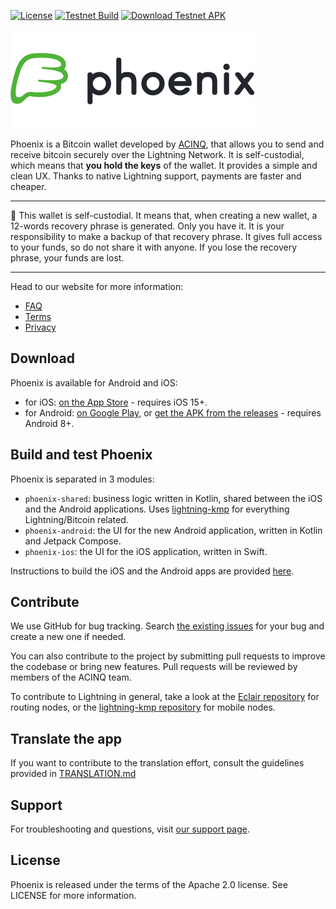 [![License](https://img.shields.io/badge/license-Apache%202.0-blue.svg)](LICENSE)
[![Testnet Build](https://github.com/ACINQ/phoenix/actions/workflows/testnet-build.yml/badge.svg)](https://github.com/ACINQ/phoenix/actions?query=testnet-build)
[![Download Testnet APK](https://img.shields.io/badge/Download-Testnet%20APK-green?style=flat&logo=android&logoColor=white)](https://acinq.co/pub/phoenix/phoenix-testnet-latest.apk)

![Phoenix Logo](.readme/phoenix_text.png)

Phoenix is a Bitcoin wallet developed by [ACINQ](https://acinq.co), that allows you to send and receive bitcoin securely over the Lightning Network. It is self-custodial, which means that **you hold the keys** of the wallet. It provides a simple and clean UX. Thanks to native Lightning support, payments are faster and cheaper.

---

:rotating_light: This wallet is self-custodial. It means that, when creating a new wallet, a 12-words recovery phrase is generated. Only you have it. It is your responsibility to make a backup of that recovery phrase. It gives full access to your funds, so do not share it with anyone. If you lose the recovery phrase, your funds are lost.

---

Head to our website for more information:
- [FAQ](https://phoenix.acinq.co/faq)
- [Terms](https://phoenix.acinq.co/terms)
- [Privacy](https://phoenix.acinq.co/privacy)

## Download

Phoenix is available for Android and iOS:
- for iOS: [on the App Store](https://apps.apple.com/us/app/phoenix-wallet/id1544097028) - requires iOS 15+.
- for Android: [on Google Play](https://play.google.com/store/apps/details?id=fr.acinq.phoenix.mainnet), or [get the APK from the releases](https://github.com/ACINQ/phoenix/releases) - requires Android 8+.

## Build and test Phoenix

Phoenix is separated in 3 modules:
- `phoenix-shared`: business logic written in Kotlin, shared between the iOS and the Android applications. Uses [lightning-kmp](https://github.com/ACINQ/lightning-kmp) for everything Lightning/Bitcoin related.
- `phoenix-android`: the UI for the new Android application, written in Kotlin and Jetpack Compose.
- `phoenix-ios`: the UI for the iOS application, written in Swift.

Instructions to build the iOS and the Android apps are provided [here](https://github.com/ACINQ/phoenix/blob/master/BUILD.md).

## Contribute

We use GitHub for bug tracking. Search [the existing issues](https://github.com/ACINQ/phoenix/issues) for your bug and create a new one if needed.

You can also contribute to the project by submitting pull requests to improve the codebase or bring new features. Pull requests will be reviewed by members of the ACINQ team.

To contribute to Lightning in general, take a look at the [Eclair repository](https://github.com/ACINQ/eclair) for routing nodes, or the [lightning-kmp repository](https://github.com/ACINQ/lightning-kmp) for mobile nodes.

## Translate the app

If you want to contribute to the translation effort, consult the guidelines provided in [TRANSLATION.md](https://github.com/ACINQ/phoenix/blob/master/TRANSLATION.md)

## Support

For troubleshooting and questions, visit [our support page](https://phoenix.acinq.co/support).

## License

Phoenix is released under the terms of the Apache 2.0 license. See LICENSE for more information.
